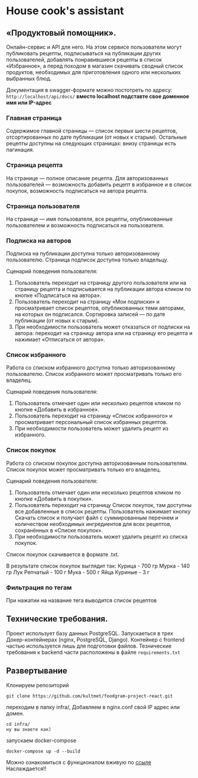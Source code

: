 # House cook's assistant

## «Продуктовый помощник». 

Oнлайн-сервис и API для него. На этом сервисе пользователи могут публиковать рецепты,
подписываться на публикации других пользователей, добавлять понравившиеся рецепты в 
список «Избранное», а перед походом в магазин скачивать сводный список продуктов, 
необходимых для приготовления одного или нескольких выбранных блюд.

Документация в swagger-формате можно постотреть по адресу:
<code>http://localhost/api/docs/</code> __вместо localhost подставте свое доменное имя или IP-адрес__

### Главная страница

Содержимое главной страницы — список первых шести рецептов, отсортированных по дате публикации (от новых к старым).  Остальные рецепты доступны на следующих страницах: внизу страницы есть пагинация.

### Страница рецепта

На странице — полное описание рецепта. Для авторизованных пользователей — возможность добавить рецепт в избранное и в список покупок, возможность подписаться на автора рецепта.

### Страница пользователя

На странице — имя пользователя, все рецепты, опубликованные пользователем и возможность подписаться на пользователя.

### Подписка на авторов

Подписка на публикации доступна только авторизованному пользователю. Страница подписок доступна только владельцу.

Сценарий поведения пользователя:
1. Пользователь переходит на страницу другого пользователя или на страницу рецепта и подписывается на публикации автора кликом по кнопке «Подписаться на автора».
2. Пользователь переходит на страницу «Мои подписки» и просматривает список рецептов, опубликованных теми авторами, на которых он подписался. Сортировка записей — по дате публикации (от новых к старым).
3. При необходимости пользователь может отказаться от подписки на автора: переходит на страницу автора или на страницу его рецепта и нажимает «Отписаться от автора».

### Список избранного

Работа со списком избранного доступна только авторизованному пользователю. Список избранного может просматривать только его владелец.

Сценарий поведения пользователя:
1. Пользователь отмечает один или несколько рецептов кликом по кнопке «Добавить в избранное».
2. Пользователь переходит на страницу «Список избранного» и просматривает персональный список избранных рецептов.
3. При необходимости пользователь может удалить рецепт из избранного.

### Список покупок

Работа со списком покупок доступна авторизованным пользователям. Список покупок может просматривать только его владелец.

Сценарий поведения пользователя:
1. Пользователь отмечает один или несколько рецептов кликом по кнопке «Добавить в покупки».
2. Пользователь переходит на страницу Список покупок, там доступны все добавленные в список рецепты. Пользователь нажимает кнопку Скачать список и получает файл с суммированным перечнем и количеством необходимых ингредиентов для всех рецептов, сохранённых в «Списке покупок».
3. При необходимости пользователь может удалить рецепт из списка покупок.

Список покупок скачивается в формате .txt.

В результате список покупок выглядит так:
  Курица - 700 гр
  Мурка - 140 гр
  Лук Репчатый - 100 г
  Мука - 500 г
  Яйца Куриные - 3 г

### Фильтрация по тегам

При нажатии на название тега выводится список рецептов

## Технические требования.
Проект использует базу данных PostgreSQL.
Запускаеться в трех Докер-контейнерах (nginx, PostgreSQL, Django). Контейнер с frontend частью используется лишь для подготовки файлов.
Тезнические требования к backend части расположены в файле <code>requirements.txt</code>

## Развертывание
Клонируем репозиторий
```
git clone https://github.com/kultmet/foodgram-project-react.git
```
переходим в папку infra/, Добавляем в nginx.conf свой IP адрес или домен.
```
cd infra/
ну вы знаете как)
```
запускаем docker-compose
```
docker-compose up -d --build
```

Можно ознакомиться с функционалом вживую по <a href='http://51.250.100.44/'>ссыле</a>
Наслаждается!!
